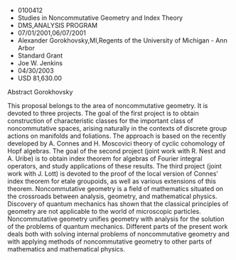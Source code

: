 
* 0100412
* Studies in Noncommutative Geometry and Index Theory
* DMS,ANALYSIS PROGRAM
* 07/01/2001,06/07/2001
* Alexander Gorokhovsky,MI,Regents of the University of Michigan - Ann Arbor
* Standard Grant
* Joe W. Jenkins
* 04/30/2003
* USD 81,630.00

Abstract Gorokhovsky

This proposal belongs to the area of noncommutative geometry. It is devoted to
three projects. The goal of the first project is to obtain construction of
characteristic classes for the important class of noncommutative spaces, arising
naturally in the contexts of discrete group actions on manifolds and foliations.
The approach is based on the recently developed by A. Connes and H. Moscovici
theory of cyclic cohomology of Hopf algebras. The goal of the second project
(joint work with R. Nest and A. Uribe) is to obtain index theorem for algebras
of Fourier integral operators, and study applications of these results. The
third project (joint work with J. Lott) is devoted to the proof of the local
version of Connes' index theorem for etale groupoids, as well as various
extensions of this theorem. Noncommutative geometry is a field of mathematics
situated on the crossroads between analysis, geometry, and mathematical physics.
Discovery of quantum mechanics has shown that the classical principles of
geometry are not applicable to the world of microscopic particles.
Noncommutative geometry unifies geometry with analysis for the solution of the
problems of quantum mechanics. Different parts of the present work deals both
with solving internal problems of noncommutative geometry and with applying
methods of noncommutative geometry to other parts of mathematics and
mathematical physics.
